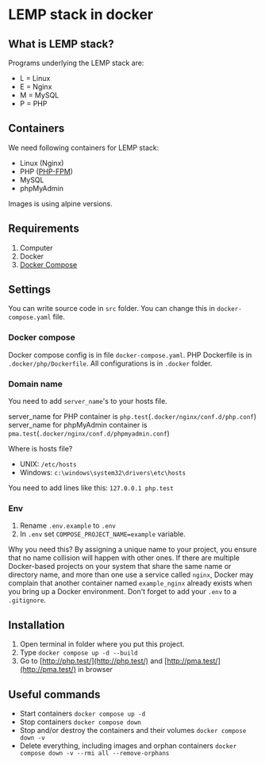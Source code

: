 # LEMP stack in docker
## What is LEMP stack?
Programs underlying the LEMP stack are:
* L = Linux
* E = Nginx 
* M = MySQL 
* P = PHP
## Containers
We need following containers for LEMP stack:
* Linux (Nginx)
* PHP ([PHP-FPM](https://php-fpm.org/))
* MySQL
* phpMyAdmin

Images is using alpine versions.
## Requirements
1. Computer
2. Docker
3. [Docker Compose](https://docs.docker.com/compose/)
## Settings
You can write source code in `src` folder. You can change this in `docker-compose.yaml` file.
### Docker compose
Docker compose config is in file `docker-compose.yaml`. PHP Dockerfile is in `.docker/php/Dockerfile`.
All configurations is in `.docker` folder.
### Domain name
You need to add `server_name`'s to your hosts file.

server_name for PHP container is `php.test`(`.docker/nginx/conf.d/php.conf`)
server_name for phpMyAdmin container is `pma.test`(`.docker/nginx/conf.d/phpmyadmin.conf`)

Where is hosts file?
* UNIX: `/etc/hosts`
* Windows: `c:\windows\system32\drivers\etc\hosts`

You need to add lines like this: `127.0.0.1 php.test`
### Env
1. Rename `.env.example` to `.env`
2. In `.env` set `COMPOSE_PROJECT_NAME=example` variable.

Why you need this? By assigning a unique name to your project, you ensure that no name collision will happen with 
other ones. If there are multiple Docker-based projects on your system that share the same name or directory name, 
and more than one use a service called `nginx`, Docker may complain that another container named `example_nginx` already 
exists when you bring up a Docker environment.
Don't forget to add your `.env` to a `.gitignore`.
## Installation
1. Open terminal in folder where you put this project.
2. Type `docker compose up -d --build`
3. Go to [http://php.test/](http://php.test/) and [http://pma.test/](http://pma.test/) in browser
## Useful commands
* Start containers `docker compose up -d`
* Stop containers `docker compose down`
* Stop and/or destroy the containers and their volumes `docker compose down -v`
* Delete everything, including images and orphan containers `docker compose down -v --rmi all --remove-orphans`